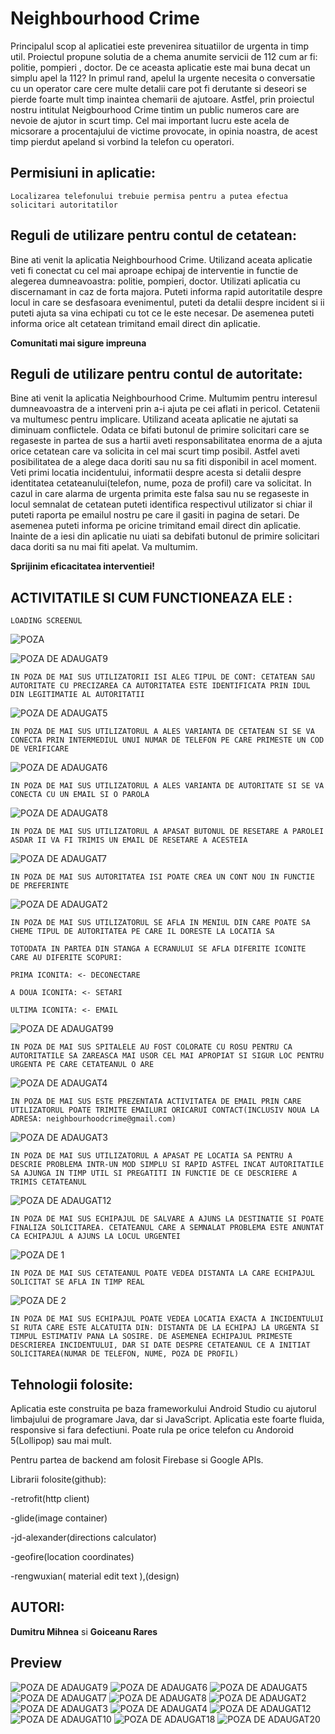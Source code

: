# Neighbourhood Crime

Principalul scop al aplicatiei este prevenirea situatiilor de urgenta in timp util. Proiectul propune solutia de a chema anumite servicii de 112 cum ar fi: politie, pompieri , doctor. De ce aceasta aplicatie este mai buna decat un simplu apel la 112? In primul rand, apelul la urgente necesita o conversatie cu un operator care cere multe detalii care pot fi derutante si deseori se pierde foarte mult timp inaintea chemarii de ajutoare. Astfel, prin proiectul nostru intitulat Neigbourhood Crime tintim un public numeros care are nevoie de ajutor in scurt timp. Cel mai important lucru este acela de micsorare a procentajului de victime provocate, in opinia noastra, de acest timp pierdut apeland si vorbind la telefon cu operatori.
 
 ## Permisiuni in aplicatie:


```
Localizarea telefonului trebuie permisa pentru a putea efectua solicitari autoritatilor
```

 ## Reguli de utilizare pentru contul de cetatean:
 
 Bine ati venit la aplicatia Neighbourhood Crime. Utilizand aceata aplicatie veti fi conectat cu cel mai aproape echipaj de interventie in functie de alegerea dumneavoastra: politie, pompieri, doctor.
Utilizati aplicatia cu discernamant in caz de forta majora. Puteti informa rapid autoritatile despre locul in care se desfasoara evenimentul, puteti da detalii despre incident si ii puteti ajuta sa vina echipati cu tot ce le este necesar.
De asemenea puteti informa orice alt cetatean trimitand email direct din aplicatie.


**Comunitati mai sigure impreuna**

## Reguli de utilizare pentru contul de autoritate:

Bine ati venit la aplicatia Neighbourhood Crime. Multumim pentru interesul dumneavoastra de a interveni prin a-i ajuta pe cei aflati in pericol. Cetatenii va multumesc pentru implicare. Utilizand aceata aplicatie ne ajutati sa diminuam conflictele.
Odata ce bifati butonul de primire solicitari care se regaseste in partea de sus a hartii aveti responsabilitatea enorma de a ajuta orice cetatean care va solicita in cel mai scurt timp posibil. Astfel aveti posibilitatea de a alege daca doriti sau nu sa fiti disponibil in acel moment. Veti primi locatia incidentului, informatii despre acesta si detalii despre identitatea cetateanului(telefon, nume, poza de profil) care va solicitat.
In cazul in care alarma de urgenta primita este falsa sau nu se regaseste in locul semnalat de cetatean puteti identifica respectivul utilizator si chiar il puteti raporta pe emailul nostru pe care il gasiti in pagina de setari.
De asemenea puteti informa pe oricine trimitand email direct din aplicatie.
Inainte de a iesi din aplicatie nu uiati sa debifati butonul de primire solicitari daca doriti sa nu mai fiti apelat. Va multumim.


**Sprijinim eficacitatea interventiei!**
 

## ACTIVITATILE SI CUM FUNCTIONEAZA ELE :


```
LOADING SCREENUL
```

![POZA](https://user-images.githubusercontent.com/51022230/62231498-d634de00-b3cc-11e9-980f-dd437b8fcafc.jpg)


![POZA DE ADAUGAT9](https://user-images.githubusercontent.com/51022230/62235826-6d526380-b3d6-11e9-9b20-4779099a0ced.jpg)
```
IN POZA DE MAI SUS UTILIZATORII ISI ALEG TIPUL DE CONT: CETATEAN SAU AUTORITATE CU PRECIZAREA CA AUTORITATEA ESTE IDENTIFICATA PRIN IDUL DIN LEGITIMATIE AL AUTORITATII
```
![POZA DE ADAUGAT5](https://user-images.githubusercontent.com/51022230/62235800-64619200-b3d6-11e9-9951-6e20a1b22d9d.jpg)
```
IN POZA DE MAI SUS UTILIZATORUL A ALES VARIANTA DE CETATEAN SI SE VA CONECTA PRIN INTERMEDIUL UNUI NUMAR DE TELEFON PE CARE PRIMESTE UN COD DE VERIFICARE
```
![POZA DE ADAUGAT6](https://user-images.githubusercontent.com/51022230/62235804-675c8280-b3d6-11e9-9a7d-05ad079ba905.jpg)
```
IN POZA DE MAI SUS UTILIZATORUL A ALES VARIANTA DE AUTORITATE SI SE VA CONECTA CU UN EMAIL SI O PAROLA
```
![POZA DE ADAUGAT8](https://user-images.githubusercontent.com/51022230/62235825-6cb9cd00-b3d6-11e9-8b3c-5ae6b103797b.jpg)
```
IN POZA DE MAI SUS UTILIZATORUL A APASAT BUTONUL DE RESETARE A PAROLEI ASDAR II VA FI TRIMIS UN EMAIL DE RESETARE A ACESTEIA
```
![POZA DE ADAUGAT7](https://user-images.githubusercontent.com/51022230/62235811-688daf80-b3d6-11e9-95e2-b361484a8fbf.jpg)
```
IN POZA DE MAI SUS AUTORITATEA ISI POATE CREA UN CONT NOU IN FUNCTIE DE PREFERINTE 
```
![POZA DE ADAUGAT2 ](https://user-images.githubusercontent.com/51022230/62235783-57dd3980-b3d6-11e9-875b-a03f8484aa7b.jpg)
```
IN POZA DE MAI SUS UTILIZATORUL SE AFLA IN MENIUL DIN CARE POATE SA CHEME TIPUL DE AUTORITATEA PE CARE IL DORESTE LA LOCATIA SA 

```

```
TOTODATA IN PARTEA DIN STANGA A ECRANULUI SE AFLA DIFERITE ICONITE CARE AU DIFERITE SCOPURI:

PRIMA ICONITA: <- DECONECTARE

A DOUA ICONITA: <- SETARI

ULTIMA ICONITA: <- EMAIL

```
 ![POZA DE ADAUGAT99](https://user-images.githubusercontent.com/51022230/62248160-1eb1c300-b3f0-11e9-952f-4de16f48748c.jpg)
```
IN POZA DE MAI SUS SPITALELE AU FOST COLORATE CU ROSU PENTRU CA AUTORITATILE SA ZAREASCA MAI USOR CEL MAI APROPIAT SI SIGUR LOC PENTRU URGENTA PE CARE CETATEANUL O ARE  

```
![POZA DE ADAUGAT4](https://user-images.githubusercontent.com/51022230/62235797-61ff3800-b3d6-11e9-903b-f95c97547cbb.jpg)
```
IN POZA DE MAI SUS ESTE PREZENTATA ACTIVITATEA DE EMAIL PRIN CARE UTILIZATORUL POATE TRIMITE EMAILURI ORICARUI CONTACT(INCLUSIV NOUA LA ADRESA: neighbourhoodcrime@gmail.com) 

```
 ![POZA DE ADAUGAT3](https://user-images.githubusercontent.com/51022230/62235786-59a6fd00-b3d6-11e9-8916-365b9c870f5c.jpg)
 
```
IN POZA DE MAI SUS UTILIZATORUL A APASAT PE LOCATIA SA PENTRU A DESCRIE PROBLEMA INTR-UN MOD SIMPLU SI RAPID ASTFEL INCAT AUTORITATILE
SA AJUNGA IN TIMP UTIL SI PREGATITI IN FUNCTIE DE CE DESCRIERE A TRIMIS CETATEANUL
```
![POZA DE ADAUGAT12](https://user-images.githubusercontent.com/51022230/62235829-6d526380-b3d6-11e9-9347-993cbb249734.jpg)

```
IN POZA DE MAI SUS ECHIPAJUL DE SALVARE A AJUNS LA DESTINATIE SI POATE FINALIZA SOLICITAREA. CETATEANUL CARE A SEMNALAT PROBLEMA ESTE ANUNTAT CA ECHIPAJUL A AJUNS LA LOCUL URGENTEI
```
![POZA DE 1](https://user-images.githubusercontent.com/51022230/62235827-6d526380-b3d6-11e9-8590-8ffeeef0de91.jpg)

```
IN POZA DE MAI SUS CETATEANUL POATE VEDEA DISTANTA LA CARE ECHIPAJUL SOLICITAT SE AFLA IN TIMP REAL
```
![POZA DE 2](https://user-images.githubusercontent.com/51022230/62240752-557fdd00-b3e0-11e9-9469-dc0367a8e865.jpg)
```
IN POZA DE MAI SUS ECHIPAJUL POATE VEDEA LOCATIA EXACTA A INCIDENTULUI SI RUTA CARE ESTE ALCATUITA DIN: DISTANTA DE LA ECHIPAJ LA URGENTA SI TIMPUL ESTIMATIV PANA LA SOSIRE. DE ASEMENEA ECHIPAJUL PRIMESTE DESCRIEREA INCIDENTULUI, DAR SI DATE DESPRE CETATEANUL CE A INITIAT SOLICITAREA(NUMAR DE TELEFON, NUME, POZA DE PROFIL)
```

## Tehnologii folosite:

Aplicatia este construita pe baza frameworkului Android Studio cu ajutorul limbajului de programare Java, dar si JavaScript. Aplicatia este foarte fluida, responsive si fara defectiuni. Poate rula pe orice telefon cu Andoroid 5(Lollipop) sau mai mult.

Pentru partea de backend am folosit Firebase si Google APIs.

Librarii folosite(github): 

-retrofit(http client)

-glide(image container)

-jd-alexander(directions calculator)

-geofire(location coordinates)

-rengwuxian( material edit text ),(design)


## AUTORI:
**Dumitru Mihnea** 
si
**Goiceanu Rares**

## Preview

![POZA DE ADAUGAT9](https://user-images.githubusercontent.com/51022230/62249154-72251080-b3f2-11e9-91e2-45992c309fda.jpg)
![POZA DE ADAUGAT6](https://user-images.githubusercontent.com/51022230/62249150-72251080-b3f2-11e9-9601-60dc1541ef5c.jpg)
![POZA DE ADAUGAT5](https://user-images.githubusercontent.com/51022230/62249148-718c7a00-b3f2-11e9-9300-4c0d9a6a54e2.jpg)
![POZA DE ADAUGAT7](https://user-images.githubusercontent.com/51022230/62249151-72251080-b3f2-11e9-8564-700f45916d97.jpg)
![POZA DE ADAUGAT8](https://user-images.githubusercontent.com/51022230/62249153-72251080-b3f2-11e9-915e-d27a3698d16b.jpg)
![POZA DE ADAUGAT2 ](https://user-images.githubusercontent.com/51022230/62249163-73eed400-b3f2-11e9-8cb4-79efbdc04981.jpg)
![POZA DE ADAUGAT3](https://user-images.githubusercontent.com/51022230/62249165-73eed400-b3f2-11e9-855e-54099d073620.jpg)
![POZA DE ADAUGAT4](https://user-images.githubusercontent.com/51022230/62249167-74876a80-b3f2-11e9-8ecb-c88e741f5f55.jpg)
![POZA DE ADAUGAT12](https://user-images.githubusercontent.com/51022230/62249157-72bda700-b3f2-11e9-9619-fdf4643c9b6c.jpg)
![POZA DE ADAUGAT10](https://user-images.githubusercontent.com/51022230/62249155-72bda700-b3f2-11e9-8741-56c991a80baa.jpg)
![POZA DE ADAUGAT18 ](https://user-images.githubusercontent.com/51022230/62249160-73563d80-b3f2-11e9-8bf0-e189a94c6a3f.jpg)
![POZA DE ADAUGAT20](https://user-images.githubusercontent.com/51022230/62249161-73563d80-b3f2-11e9-8589-4545f07004e0.jpg)

